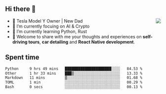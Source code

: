 ## Hi there 👋
<img align="right" src="https://github-readme-stats.vercel.app/api?username=ljunb&show_icons=true&icon_color=CE1D2D&text_color=718096&bg_color=00000000&hide_title=true&hide_border=true" />

- 🚗 Tesla Model Y Owner | New Dad
- 🔭 I’m currently focuing on AI & Crypto
- 🌱 I’m currently learning Python, Rust
- 💬 Welcome to share with me your thoughts and experiences on **self-driving tours**, **car detailing** and **React Native development**.




## Spent time
<!--START_SECTION:waka-->

```txt
Python     9 hrs 49 mins   █████████████████████░░░░   84.53 %
Other      1 hr 33 mins    ███▒░░░░░░░░░░░░░░░░░░░░░   13.33 %
Markdown   11 mins         ▒░░░░░░░░░░░░░░░░░░░░░░░░   01.68 %
TOML       1 min           ░░░░░░░░░░░░░░░░░░░░░░░░░   00.29 %
Bash       0 secs          ░░░░░░░░░░░░░░░░░░░░░░░░░   00.13 %
```

<!--END_SECTION:waka-->
